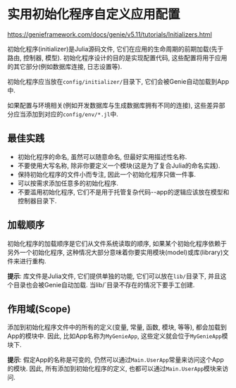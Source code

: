 # 实用初始化程序自定义应用配置

https://genieframework.com/docs/genie/v5.11/tutorials/Initializers.html

初始化程序(initializer)是Julia源码文件, 它们在应用的生命周期的前期加载(先于路由, 控制器, 模型). 初始化程序设计的目的是实现配置代码, 这些配置将用于应用的其它部分(例如数据库连接, 日志设置等).

初始化程序应当放在`config/initializer/`目录下, 它们会被Genie自动加载到App中.

如果配置与环境相关(例如开发数据库与生成数据库拥有不同的连接), 这些差异部分应当添加到对应的`config/env/*.jl`中.

## 最佳实践

* 初始化程序的命名, 虽然可以随意命名, 但最好实用描述性名称.
* 不要使用大写名称, 除非你要定义一个模块(这是为了复合Julia的命名实践).
* 保持初始化程序的文件小而专注, 因此一个初始化程序只做一件事.
* 可以按需求添加任意多的初始化程序.
* 不要滥用初始化程序, 它们不是用于托管复杂代码--app的逻辑应该放在模型和控制器目录下.

## 加载顺序

初始化程序的加载顺序是它们从文件系统读取的顺序, 如果某个初始化程序依赖于另外一个初始化程序, 这种情况大部分意味着你要实用模块(model)或库(library)文件来进行重构.

**提示**: 库文件是Julia文件, 它们提供单独的功能, 它们可以放在`lib/`目录下, 并且这个目录也会被Genie自动加载. 当lib/`目录不存在的情况下要手工创建.

## 作用域(Scope)

添加到初始化程序文件中的所有的定义(变量, 常量, 函数, 模块, 等等), 都会加载到App的模块中. 因此, 比如App名称为`MyGenieApp`, 这些定义就会位于`MyGenieApp`模块下.

**提示**: 假定App的名称是可变的, 仍然可以通过`Main.UserApp`常量来访问这个App的模块. 因此, 所有添加到初始化程序的定义, 也都可以通过`Main.UserApp`模块来访问.